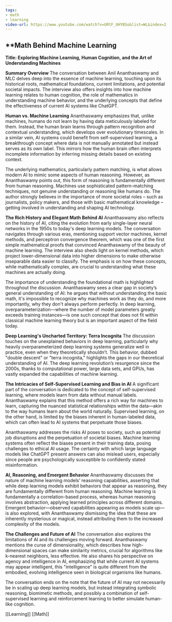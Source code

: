 ```yaml
---
tags:
- math
- learning
video-url: https://www.youtube.com/watch?v=URtF_UHYBSo&list=WL&index=2
---
```


## **Math Behind Machine Learning

**Title: Exploring Machine Learning, Human Cognition, and the Art of Understanding Machines**

**Summary Overview**
The conversation between Anil Ananthaswamy and MLC delves deep into the essence of machine learning, touching upon its historical roots, mathematical foundations, current limitations, and potential societal impacts. The interview also offers insights into how machine learning relates to human cognition, the role of mathematics in understanding machine behavior, and the underlying concepts that define the effectiveness of current AI systems like ChatGPT.

**Human vs. Machine Learning**
Ananthaswamy emphasizes that, unlike machines, humans do not learn by having data meticulously labeled for them. Instead, the human brain learns through pattern recognition and contextual understanding, which develops over evolutionary timescales. In a similar vein, AI systems could benefit from self-supervised learning, a breakthrough concept where data is not manually annotated but instead serves as its own label. This mirrors how the human brain often interprets incomplete information by inferring missing details based on existing context.

The underlying mathematics, particularly pattern matching, is what allows modern AI to mimic some aspects of human reasoning. However, as Ananthaswamy points out, this form of reasoning is fundamentally different from human reasoning. Machines use sophisticated pattern-matching techniques, not genuine understanding or reasoning like humans do. The author strongly believes in the importance of more societal roles – such as journalists, policy makers, and those with basic mathematical knowledge – getting involved in understanding and shaping AI technology.

**The Rich History and Elegant Math Behind AI**
Ananthaswamy also reflects on the history of AI, citing the evolution from early single-layer neural networks in the 1950s to today's deep learning models. The conversation navigates through various eras, mentioning support vector machines, kernel methods, and perceptron convergence theorem, which was one of the first simple mathematical proofs that convinced Ananthaswamy of the beauty of machine learning. The interview also sheds light on kernel methods, which project lower-dimensional data into higher dimensions to make otherwise inseparable data easier to classify. The emphasis is on how these concepts, while mathematically complex, are crucial to understanding what these machines are actually doing.

The importance of understanding the foundational math is highlighted throughout the discussion. Ananthaswamy sees a clear gap in society’s general understanding of AI: he argues that without understanding the basic math, it's impossible to recognize why machines work as they do, and more importantly, why they don't always perform perfectly. In deep learning, overparameterization—where the number of model parameters greatly exceeds training instances—is one such concept that does not fit within classical machine learning theory but is an important aspect of the field today.

**Deep Learning's Uncharted Territory: Terra Incognita**
The discussion touches on the unexplained behaviors in deep learning, particularly why heavily overparameterized deep learning systems generalize well in practice, even when they theoretically shouldn’t. This behavior, dubbed "double descent" or "terra incognita," highlights the gaps in our theoretical understanding of AI. The deep learning revolution’s resurgence since the 2000s, thanks to computational power, large data sets, and GPUs, has vastly expanded the capabilities of machine learning.

**The Intricacies of Self-Supervised Learning and Bias in AI**
A significant part of the conversation is dedicated to the concept of self-supervised learning, where models learn from data without manual labels. Ananthaswamy explains that this method offers a rich way for machines to learn, capturing the nuanced statistical relationships within the data—akin to the way humans learn about the world naturally. Supervised learning, on the other hand, is limited by the biases inherent in human-labeled data, which can often lead to AI systems that perpetuate those biases.

Ananthaswamy addresses the risks AI poses to society, such as potential job disruptions and the perpetuation of societal biases. Machine learning systems often reflect the biases present in their training data, posing challenges to ethical AI usage. The certainty with which large language models like ChatGPT present answers can also mislead users, especially since people are psychologically susceptible to confidently stated misinformation.

**AI, Reasoning, and Emergent Behavior**
Ananthaswamy discusses the nature of machine learning models’ reasoning capabilities, asserting that while deep learning models exhibit behaviors that appear as reasoning, they are fundamentally different from human reasoning. Machine learning is fundamentally a correlation-based process, whereas human reasoning involves abstraction, applying learned principles across different domains. Emergent behavior—observed capabilities appearing as models scale up—is also explored, with Ananthaswamy dismissing the idea that these are inherently mysterious or magical, instead attributing them to the increased complexity of the models.

**The Challenges and Future of AI**
The conversation also explores the limitations of AI and its challenges moving forward. Ananthaswamy mentions the curse of dimensionality, which describes how high-dimensional spaces can make similarity metrics, crucial for algorithms like k-nearest neighbors, less effective. He also shares his perspective on agency and intelligence in AI, emphasizing that while current AI systems may appear intelligent, this "intelligence" is quite different from the embodied, evolving intelligence seen in biological organisms like humans.

The conversation ends on the note that the future of AI may not necessarily be in scaling up deep learning models, but instead integrating symbolic reasoning, biomimetic methods, and possibly a combination of self-supervised learning and reinforcement learning to better simulate human-like cognition.

[[Learning]]  [[Math]]
